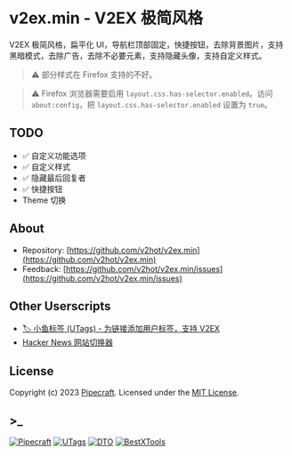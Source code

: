 # v2ex.min - V2EX 极简风格

V2EX 极简风格，扁平化 UI，导航栏顶部固定，快捷按钮，去除背景图片，支持黑暗模式，去除广告，去除不必要元素，支持隐藏头像，支持自定义样式。

> ⚠️ 部分样式在 Firefox 支持的不好。

> ⚠️ Firefox 浏览器需要启用 `layout.css.has-selector.enabled`。访问 `about:config`，把 `layout.css.has-selector.enabled` 设置为 `true`。

## TODO

- ✅ 自定义功能选项
- ✅ 自定义样式
- ✅ 隐藏最后回复者
- ✅ 快捷按钮
- Theme 切换

## About

- Repository: [https://github.com/v2hot/v2ex.min](https://github.com/v2hot/v2ex.min)
- Feedback: [https://github.com/v2hot/v2ex.min/issues](https://github.com/v2hot/v2ex.min/issues)

## Other Userscripts

- [🏷️ 小鱼标签 (UTags) - 为链接添加用户标签，支持 V2EX](https://greasyfork.org/scripts/460718-utags-add-usertags-to-links)
- [Hacker News 网站切换器](https://greasyfork.org/scripts/462865-hacker-news-apps-switcher)

## License

Copyright (c) 2023 [Pipecraft](https://www.pipecraft.net). Licensed under the [MIT License](https://github.com/v2hot/v2ex.min/blob/main/LICENSE).

## >\_

[![Pipecraft](https://img.shields.io/badge/site-pipecraft-brightgreen)](https://www.pipecraft.net)
[![UTags](https://img.shields.io/badge/site-UTags-brightgreen)](https://utags.pipecraft.net)
[![DTO](https://img.shields.io/badge/site-DTO-brightgreen)](https://dto.pipecraft.net)
[![BestXTools](https://img.shields.io/badge/site-bestxtools-brightgreen)](https://www.bestxtools.com)
